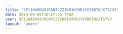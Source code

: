 ```yaml
---
title: "SP11H40DG9JR5NTCZZZK91H7HRJYX7BRTQCXT57V3"
date: 2024-06-05T10:57:45.740Z
user: SP11H40DG9JR5NTCZZZK91H7HRJYX7BRTQCXT57V3
layout: "users"
---
```

    